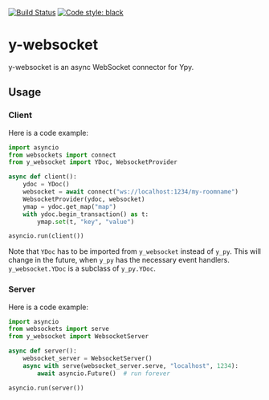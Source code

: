 [![Build Status](https://github.com/davidbrochart/y-websocket/workflows/Tests/badge.svg)](https://github.com/davidbrochart/y-websocket/actions)
[![Code style: black](https://img.shields.io/badge/code%20style-black-000000.svg)](https://github.com/psf/black)


# y-websocket

y-websocket is an async WebSocket connector for Ypy.

## Usage

### Client

Here is a code example:

```py
import asyncio
from websockets import connect
from y_websocket import YDoc, WebsocketProvider

async def client():
    ydoc = YDoc()
    websocket = await connect("ws://localhost:1234/my-roomname")
    WebsocketProvider(ydoc, websocket)
    ymap = ydoc.get_map("map")
    with ydoc.begin_transaction() as t:
        ymap.set(t, "key", "value")

asyncio.run(client())
```

Note that `YDoc` has to be imported from `y_websocket` instead of `y_py`. This will change in the
future, when `y_py` has the necessary event handlers. `y_websocket.YDoc` is a subclass of
`y_py.YDoc`.

### Server

Here is a code example:

```py
import asyncio
from websockets import serve
from y_websocket import WebsocketServer

async def server():
    websocket_server = WebsocketServer()
    async with serve(websocket_server.serve, "localhost", 1234):
        await asyncio.Future()  # run forever

asyncio.run(server())
```